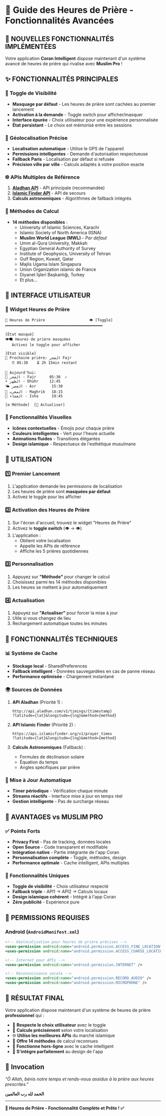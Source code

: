 # 🕌 Guide des Heures de Prière - Fonctionnalités Avancées

## 🎯 **NOUVELLES FONCTIONNALITÉS IMPLÉMENTÉES**

Votre application **Coran Intelligent** dispose maintenant d'un système avancé de heures de prière qui rivalise avec **Muslim Pro** !

## ✨ **FONCTIONNALITÉS PRINCIPALES**

### 🔄 **Toggle de Visibilité**

- **Masquage par défaut** - Les heures de prière sont cachées au premier lancement
- **Activation à la demande** - Toggle switch pour afficher/masquer
- **Interface épurée** - Choix utilisateur pour une expérience personnalisée
- **État persistant** - Le choix est mémorisé entre les sessions

### 📍 **Géolocalisation Précise**

- **Localisation automatique** - Utilise le GPS de l'appareil
- **Permissions intelligentes** - Demande d'autorisation respectueuse
- **Fallback Paris** - Localisation par défaut si refusée
- **Précision ville par ville** - Calculs adaptés à votre position exacte

### 🌐 **APIs Multiples de Référence**

1. **[Aladhan API](http://api.aladhan.com)** - API principale (recommandée)
2. **[Islamic Finder API](https://api.islamicfinder.org)** - API de secours
3. **Calculs astronomiques** - Algorithmes de fallback intégrés

### 🔧 **Méthodes de Calcul**

- **14 méthodes disponibles** :
  - University of Islamic Sciences, Karachi
  - Islamic Society of North America (ISNA)
  - **Muslim World League (MWL)** - _Par défaut_
  - Umm al-Qura University, Makkah
  - Egyptian General Authority of Survey
  - Institute of Geophysics, University of Tehran
  - Gulf Region, Kuwait, Qatar
  - Majlis Ugama Islam Singapura
  - Union Organization islamic de France
  - Diyanet İşleri Başkanlığı, Turkey
  - Et plus...

## 🎨 **INTERFACE UTILISATEUR**

### 📱 **Widget Heures de Prière**

```
🕌 Heures de Prière                    👁️ [Toggle]
━━━━━━━━━━━━━━━━━━━━━━━━━━━━━━━━━━━━━━━━━━━━

[État masqué]
👁️‍🗨️ Heures de prière masquées
   Activez le toggle pour afficher

[État visible]
🌅 Prochaine prière: الفجر Fajr
   ⏰ 05:30    ⏳ 2h 15min restant

📅 Aujourd'hui:
🌅 الفجر - Fajr      05:30  ✓
☀️ الظهر - Dhuhr     12:45
🌤️ العصر - Asr       15:30
🌅 المغرب - Maghrib   18:15
🌙 العشاء - Isha      19:45

[⚙️ Méthode]  [🔄 Actualiser]
```

### 🎯 **Fonctionnalités Visuelles**

- **Icônes contextuelles** - Émojis pour chaque prière
- **Couleurs intelligentes** - Vert pour l'heure actuelle
- **Animations fluides** - Transitions élégantes
- **Design islamique** - Respectueux de l'esthétique musulmane

## 🚀 **UTILISATION**

### 1️⃣ **Premier Lancement**

1. L'application demande les permissions de localisation
2. Les heures de prière sont **masquées par défaut**
3. Activez le toggle pour les afficher

### 2️⃣ **Activation des Heures de Prière**

1. Sur l'écran d'accueil, trouvez le widget "Heures de Prière"
2. Activez le **toggle switch** (👁️ → 👁️)
3. L'application :
   - Obtient votre localisation
   - Appelle les APIs de référence
   - Affiche les 5 prières quotidiennes

### 3️⃣ **Personnalisation**

1. Appuyez sur **"Méthode"** pour changer le calcul
2. Choisissez parmi les 14 méthodes disponibles
3. Les heures se mettent à jour automatiquement

### 4️⃣ **Actualisation**

1. Appuyez sur **"Actualiser"** pour forcer la mise à jour
2. Utile si vous changez de lieu
3. Rechargement automatique toutes les minutes

## 🔧 **FONCTIONNALITÉS TECHNIQUES**

### 📊 **Système de Cache**

- **Stockage local** - SharedPreferences
- **Fallback intelligent** - Données sauvegardées en cas de panne réseau
- **Performance optimisée** - Chargement instantané

### 🌍 **Sources de Données**

1. **API Aladhan** (Priorité 1) :

   ```
   http://api.aladhan.com/v1/timings/{timestamp}
   ?latitude={lat}&longitude={lng}&method={method}
   ```

2. **API Islamic Finder** (Priorité 2) :

   ```
   https://api.islamicfinder.org/v1/prayer_times
   ?latitude={lat}&longitude={lng}&method={method}
   ```

3. **Calculs Astronomiques** (Fallback) :
   - Formules de déclinaison solaire
   - Équation du temps
   - Angles spécifiques par prière

### 🔄 **Mise à Jour Automatique**

- **Timer périodique** - Vérification chaque minute
- **Streams réactifs** - Interface mise à jour en temps réel
- **Gestion intelligente** - Pas de surcharge réseau

## 🌟 **AVANTAGES vs MUSLIM PRO**

### ✅ **Points Forts**

- **Privacy First** - Pas de tracking, données locales
- **Open Source** - Code transparent et modifiable
- **Intégration native** - Partie intégrante de l'app Coran
- **Personnalisation complète** - Toggle, méthodes, design
- **Performance optimale** - Cache intelligent, APIs multiples

### 🎯 **Fonctionnalités Uniques**

- **Toggle de visibilité** - Choix utilisateur respecté
- **Fallback triple** - API1 → API2 → Calculs locaux
- **Design islamique cohérent** - Intégré à l'app Coran
- **Zéro publicité** - Expérience pure

## 📱 **PERMISSIONS REQUISES**

### Android (`AndroidManifest.xml`)

```xml
<!-- Géolocalisation pour heures de prière précises -->
<uses-permission android:name="android.permission.ACCESS_FINE_LOCATION" />
<uses-permission android:name="android.permission.ACCESS_COARSE_LOCATION" />

<!-- Internet pour APIs -->
<uses-permission android:name="android.permission.INTERNET" />

<!-- Reconnaissance vocale -->
<uses-permission android:name="android.permission.RECORD_AUDIO" />
<uses-permission android:name="android.permission.MICROPHONE" />
```

## 🎉 **RÉSULTAT FINAL**

Votre application dispose maintenant d'un système de heures de prière **professionnel** qui :

- 🎯 **Respecte le choix utilisateur** avec le toggle
- 📍 **Calcule précisément** selon votre localisation
- 🌐 **Utilise les meilleures APIs** du marché islamique
- 🔧 **Offre 14 méthodes** de calcul reconnues
- 💾 **Fonctionne hors-ligne** avec le cache intelligent
- 🎨 **S'intègre parfaitement** au design de l'app

## 🤲 **Invocation**

_"Ô Allah, bénis notre temps et rends-nous assidus à la prière aux heures prescrites."_

**الحمد لله رب العالمين**

---

**🕌 Heures de Prière - Fonctionnalité Complète et Prête ! ✅**
